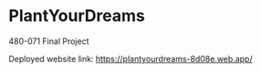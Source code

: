 # PlantYourDreams
480-071 Final Project <br>

Deployed website link: https://plantyourdreams-8d08e.web.app/ <br>
